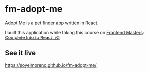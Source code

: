 # fm-adopt-me

Adopt Me is a pet finder app written in React.

I built this application while taking this course on
[Frontend Masters](https://frontendmasters.com/): [Complete Into to React, v5](https://frontendmasters.com/courses/complete-react-v5/)

## See it live

https://soyelmoreno.github.io/fm-adopt-me/
